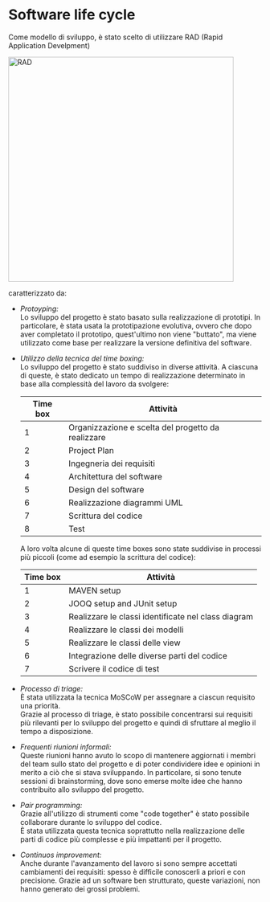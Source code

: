 # Software life cycle

Come modello di sviluppo, è stato scelto di utilizzare RAD (Rapid Application Develpment)

<img width="448" alt="RAD" src="https://github.com/JohnnyLAmpAz/smartmag/assets/145765934/6c621d39-bd0d-4269-b9f4-c0e50bf7b31c">

caratterizzato da:

- _Protoyping:_  
  Lo sviluppo del progetto è stato basato sulla realizzazione di prototipi. In particolare, è stata usata la prototipazione evolutiva, ovvero che dopo
  aver completato il prototipo, quest'ultimo non viene "buttato", ma viene utilizzato come base per realizzare la versione definitiva del software.

- _Utilizzo della tecnica del time boxing:_  
  Lo sviluppo del progetto è stato suddiviso in diverse attività. A ciascuna di queste, è stato dedicato un tempo di realizzazione determinato in base alla complessità del lavoro da svolgere:  
  
  | Time box | Attività |
  |----------|----------|
  | 1 | Organizzazione e scelta del progetto da realizzare |
  | 2 | Project Plan |
  | 3 | Ingegneria dei requisiti |
  | 4 | Architettura del software |
  | 5 | Design del software |
  | 6 | Realizzazione diagrammi UML |
  | 7 | Scrittura del codice |
  | 8 | Test |

  A loro volta alcune di queste time boxes sono state suddivise in processi più piccoli (come ad esempio la scrittura del codice):
  
  | Time box | Attività|
  |----------|---------|
  | 1 | MAVEN setup |
  | 2 | JOOQ setup and JUnit setup |
  | 3 | Realizzare le classi identificate nel class diagram |
  | 4 | Realizzare le classi dei modelli |
  | 5 | Realizzare le classi delle view |
  | 6 | Integrazione delle diverse parti del codice |
  | 7 | Scrivere il codice di test |

- _Processo di triage:_  
  È stata utilizzata la tecnica MoSCoW per assegnare a ciascun requisito una priorità.  
  Grazie al processo di triage, è stato possibile concentrarsi sui requisiti più rilevanti per lo sviluppo del progetto e quindi di sfruttare al meglio il tempo a disposizione. 
    
- _Frequenti riunioni informali:_  
  Queste riunioni hanno avuto lo scopo di mantenere aggiornati i membri del team sullo stato del progetto e di poter condividere idee e opinioni in merito a ciò che si stava sviluppando.
  In particolare, si sono tenute sessioni di brainstorming, dove sono emerse molte idee che hanno contribuito allo sviluppo del progetto.
  
- _Pair programming:_  
  Grazie all'utilizzo di strumenti come "code together" è stato possibile collaborare durante lo sviluppo del codice.  
  È stata utilizzata questa tecnica soprattutto nella realizzazione delle parti di codice più complesse e più impattanti per il progetto.
  
- _Continuos improvement:_  
  Anche durante l'avanzamento del lavoro si sono sempre accettati cambiamenti dei requisiti: spesso è difficile conoscerli a priori e con precisione.
  Grazie ad un software ben strutturato, queste variazioni, non hanno generato dei grossi problemi.
